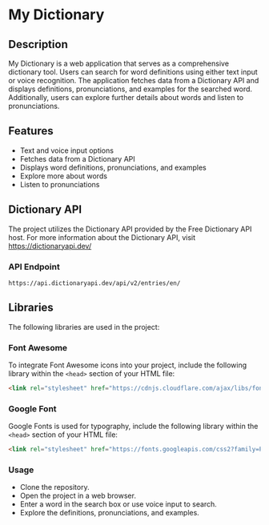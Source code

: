 # My Dictionary

## Description
My Dictionary is a web application that serves as a comprehensive dictionary tool. Users can search for word definitions using either text input or voice recognition. The application fetches data from a Dictionary API and displays definitions, pronunciations, and examples for the searched word. Additionally, users can explore further details about words and listen to pronunciations.

## Features
- Text and voice input options
- Fetches data from a Dictionary API
- Displays word definitions, pronunciations, and examples
- Explore more about words
- Listen to pronunciations

## Dictionary API
The project utilizes the Dictionary API provided by the Free Dictionary API host. For more information about the Dictionary API, visit https://dictionaryapi.dev/

### API Endpoint


```api
https://api.dictionaryapi.dev/api/v2/entries/en/
```


## Libraries
The following libraries are used in the project:

### Font Awesome
To integrate Font Awesome icons into your project, include the following library within the `<head>` section of your HTML file:

```html
<link rel="stylesheet" href="https://cdnjs.cloudflare.com/ajax/libs/font-awesome/6.5.2/css/all.min.css"/>
```
### Google Font
Google Fonts is used for typography, include the following library within the `<head>` section of your HTML file:

```html
<link rel="stylesheet" href="https://fonts.googleapis.com/css2?family=Poppins&display=swap"/>
```
### Usage
- Clone the repository.
- Open the project in a web browser.
- Enter a word in the search box or use voice input to search.
- Explore the definitions, pronunciations, and examples.
